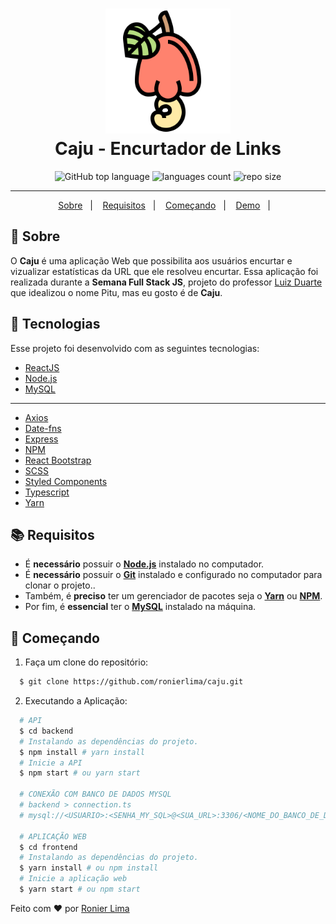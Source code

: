 <h1 align="center">
    <img alt="Caju" src=".docs/caju.svg" height="200px" />
    <br>Caju - Encurtador de Links<br/>
</h1>

<p align="center">

<img alt="GitHub top language" src="https://img.shields.io/github/languages/top/ronierlima/caju?color=FF826E&labelColor=lightgrey">
 <img alt="languages count" src="https://img.shields.io/github/languages/count/ronierlima/caju?color=FF826E&labelColor=lightgrey"/>
 <img alt="repo size" src="https://img.shields.io/github/repo-size/ronierlima/caju?color=FF826E&labelColor=lightgrey"/>
</p>

---

<p align="center">
  <a href="#page_with_curl-sobre">Sobre</a>&nbsp;&nbsp;&nbsp;|&nbsp;&nbsp;&nbsp;
  <a href="#books-requisitos">Requisitos</a>&nbsp;&nbsp;&nbsp;|&nbsp;&nbsp;&nbsp;
  <a href="#rocket-começando">Começando</a>&nbsp;&nbsp;&nbsp;|&nbsp;&nbsp;&nbsp;
  <a href="https://ronierlima.github.io/flexblog/">Demo</a>&nbsp;&nbsp;&nbsp;|&nbsp;&nbsp;&nbsp;
</>

## :page_with_curl: Sobre 

O **Caju** é uma aplicação Web que possibilita aos usuários encurtar e vizualizar estatísticas da URL que ele resolveu encurtar.
Essa aplicação foi realizada durante a **Semana Full Stack JS**, projeto do professor [Luiz Duarte](https://www.luiztools.com.br) que idealizou o nome Pitu, mas eu gosto é de **Caju**.

## :hammer: Tecnologias
Esse projeto foi desenvolvido com as seguintes tecnologias:

-  [ReactJS](https://reactjs.org/)
-  [Node.js](https://nodejs.org/en/)
-  [MySQL](https://www.mysql.com/)
---
-  [Axios](https://github.com/axios/axios)
-  [Date-fns](https://date-fns.org/)
-  [Express](https://expressjs.com/)
-  [NPM](https://www.npmjs.com/)
-  [React Bootstrap](https://react-bootstrap.github.io/)
-  [SCSS](https://sass-lang.com/)
-  [Styled Components](https://styled-components.com/)
-  [Typescript](https://www.typescriptlang.org/)
-  [Yarn](https://yarnpkg.com/)
## :books: Requisitos

- É **necessário** possuir o **[Node.js](https://nodejs.org/en/)** instalado no computador.
- É **necessário** possuir o **[Git](https://git-scm.com/)** instalado e configurado no computador para clonar o projeto..
- Também, é **preciso** ter um gerenciador de pacotes seja o **[Yarn](https://yarnpkg.com/)** ou **[NPM](https://www.npmjs.com/)**.
- Por fim, é **essencial** ter o **[MySQL](https://www.mysql.com/)** instalado na máquina.

## :rocket: Começando

1. Faça um clone do repositório:

```sh
  $ git clone https://github.com/ronierlima/caju.git
```

2. Executando a Aplicação:

```sh
  # API
  $ cd backend
  # Instalando as dependências do projeto.
  $ npm install # yarn install
  # Inicie a API
  $ npm start # ou yarn start

  # CONEXÃO COM BANCO DE DADOS MYSQL
  # backend > connection.ts
  # mysql://<USUARIO>:<SENHA_MY_SQL>@<SUA_URL>:3306/<NOME_DO_BANCO_DE_DADOS>

  # APLICAÇÃO WEB
  $ cd frontend
  # Instalando as dependências do projeto.
  $ yarn install # ou npm install
  # Inicie a aplicação web
  $ yarn start # ou npm start
```

Feito com ❤️ por [Ronier Lima](https://github.com/ronierlima)